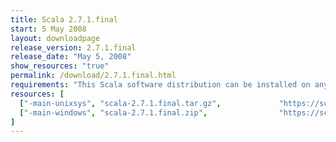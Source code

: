 ```yaml
---
title: Scala 2.7.1.final
start: 5 May 2008
layout: downloadpage
release_version: 2.7.1.final
release_date: "May 5, 2008"
show_resources: "true"
permalink: /download/2.7.1.final.html
requirements: "This Scala software distribution can be installed on any Unix-like or Windows system. It requires the Java runtime version 1.6 or 1.7."
resources: [
  ["-main-unixsys", "scala-2.7.1.final.tar.gz",             "https://scala-lang.org/files/archive/scala-2.7.1.final.tar.gz",                "Mac OS X, Unix, Cygwin",  "13 MB"],
  ["-main-windows", "scala-2.7.1.final.zip",                "https://scala-lang.org/files/archive/scala-2.7.1.final.zip",                   "Windows",                 "13 MB"]
]
---
```




